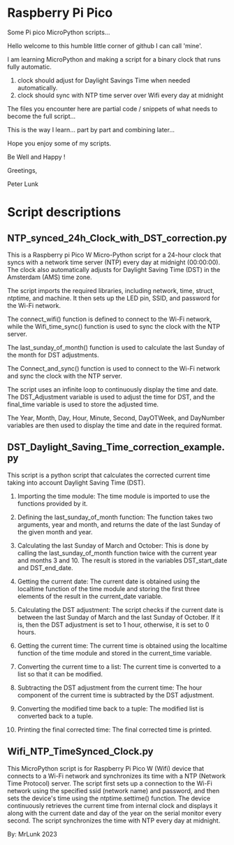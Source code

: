 # Raspberry Pi Pico
 Some Pi pico MicroPython scripts...

Hello welcome to this humble little corner of github I can call 'mine'.

I am learning MicroPython and making a script for a binary clock that runs fully automatic.
1. clock should adjust for Daylight Savings Time when needed automatically.
2. clock should sync with NTP time server over Wifi every day at midnight

The files you encounter here are partial code / snippets of what needs to become the full script...

This is the way I learn... part by part and combining later...

Hope you enjoy some of my scripts.

Be Well and Happy !

Greetings,

Peter Lunk



# Script descriptions

## NTP_synced_24h_Clock_with_DST_correction.py

This is a Raspberry pi Pico W Micro-Python script for a 24-hour clock that syncs with a network time server (NTP) every day at midnight (00:00:00). The clock also automatically adjusts for Daylight Saving Time (DST) in the Amsterdam (AMS) time zone.

The script imports the required libraries, including network, time, struct, ntptime, and machine. It then sets up the LED pin, SSID, and password for the Wi-Fi network.

The connect_wifi() function is defined to connect to the Wi-Fi network, while the Wifi_time_sync() function is used to sync the clock with the NTP server.

The last_sunday_of_month() function is used to calculate the last Sunday of the month for DST adjustments.

The Connect_and_sync() function is used to connect to the Wi-Fi network and sync the clock with the NTP server.

The script uses an infinite loop to continuously display the time and date. The DST_Adjustment variable is used to adjust the time for DST, and the final_time variable is used to store the adjusted time.

The Year, Month, Day, Hour, Minute, Second, DayOTWeek, and DayNumber variables are then used to display the time and date in the required format.
 
## DST_Daylight_Saving_Time_correction_example.py

This script is a python script that calculates the corrected current time taking into account Daylight Saving Time (DST).

1. Importing the time module: The time module is imported to use the functions provided by it.

2. Defining the last_sunday_of_month function: The function takes two arguments, year and month, and returns the date of the last Sunday of the given month and year.

3. Calculating the last Sunday of March and October: This is done by calling the last_sunday_of_month function twice with the current year and months 3 and 10. The result is stored in the variables DST_start_date and DST_end_date.

4. Getting the current date: The current date is obtained using the localtime function of the time module and storing the first three elements of the result in the current_date variable.

5. Calculating the DST adjustment: The script checks if the current date is between the last Sunday of March and the last Sunday of October. If it is, then the DST adjustment is set to 1 hour, otherwise, it is set to 0 hours.

6. Getting the current time: The current time is obtained using the localtime function of the time module and stored in the current_time variable.

7. Converting the current time to a list: The current time is converted to a list so that it can be modified.

8. Subtracting the DST adjustment from the current time: The hour component of the current time is subtracted by the DST adjustment.

9. Converting the modified time back to a tuple: The modified list is converted back to a tuple.

10. Printing the final corrected time: The final corrected time is printed.
 
 
## Wifi_NTP_TimeSynced_Clock.py 

This MicroPython script is for Raspberry Pi Pico W (Wifi) device
that connects to a Wi-Fi network and synchronizes its time with 
a NTP (Network Time Protocol) server. 
The script first sets up a connection to the Wi-Fi network using
the specified ssid (network name) and password, and then sets
the device's time using the ntptime.settime() function. 
The device continuously retrieves the current time from internal
clock and displays it along with the current date and day of the
year on the serial monitor every second.
The script synchronizes the time with NTP every day at midnight.

By: MrLunk 2023
